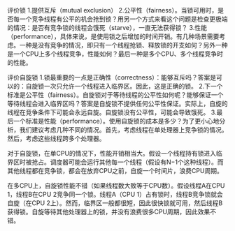 评价锁
1.提供互斥（mutual exclusion）
2.公平性（fairness）。当锁可用时，是否每一个竞争线程有公平的机会抢到锁？用另一个方式来看这个问题是检查更极端的情况：是否有竞争锁的线程会饿死（starve），一直无法获得锁？
3.性能（performance），具体来说，是使用锁之后增加的时间开销。有几种场景需要考虑。一种是没有竞争的情况，即只有一个线程抢锁、释放锁的开支如何？另外一种是一个CPU上多个线程竞争，性能如何？最后一种是多个CPU、多个线程竞争时的性能。

评价自旋锁
1.锁最重要的一点是正确性（correctness）：能够互斥吗？答案是可以的：自旋锁一次只允许一个线程进入临界区。因此，这是正确的锁。
2.下一个标准是公平性（fairness）。自旋锁对于等待线程的公平性如何呢？能够保证一个等待线程会进入临界区吗？答案是自旋锁不提供任何公平性保证。实际上，自旋的线程在竞争条件下可能会永远自旋。自旋锁没有公平性，可能会导致饿死。
3.最后一个标准是性能（performance）。使用自旋锁的成本是多少？为了更小心地分析，我们建议考虑几种不同的情况。首先，考虑线程在单处理器上竞争锁的情况。然后，考虑这些线程跨多个处理器。

对于自旋锁，在单CPU的情况下，性能开销相当大。假设一个线程持有锁进入临界区时被抢占。调度器可能会运行其他每一个线程（假设有N−1个这种线程）。而其他线程都在竞争锁，都会在放弃CPU之前，自旋一个时间片，浪费CPU周期。

在多CPU上，自旋锁性能不错（如果线程数大致等于CPU数）。假设线程A在CPU 1，线程B在CPU 2竞争同一个锁。线程A（CPU 1）占有锁时，线程B竞争锁就会自旋（在CPU 2上）。然而，临界区一般都很短，因此很快锁就可用，然后线程B获得锁。自旋等待其他处理器上的锁，并没有浪费很多CPU周期，因此效果不错。
